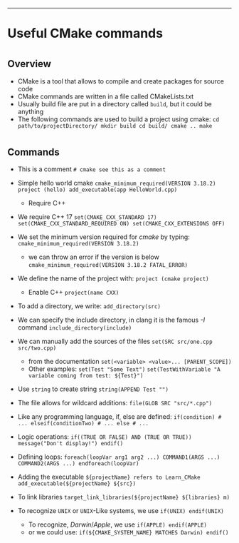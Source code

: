 
*** 
# Useful CMake commands

# 
## Overview
* CMake is a tool that allows to compile and create packages for source code
* CMake commands are written in a file called CMakeLists.txt
* Usually build file are put in a directory called `build`, but it could be anything
* The following commands are used to build a project using cmake:
  `cd path/to/projectDirectory/
   mkdir build
   cd build/
   cmake ..
   make`
# 
## Commands
* This is a comment
  `# cmake see this as a comment`
* Simple hello world cmake
  `cmake_minimum_required(VERSION 3.18.2)
   project (hello)
   add_executable(app HelloWorld.cpp)`
   * Require C++
* We require C++ 17
  `set(CMAKE_CXX_STANDARD 17)
   set(CMAKE_CXX_STANDARD_REQUIRED ON)
   set(CMAKE_CXX_EXTENSIONS OFF)`
* We set the minimum version required for *cmake* by typing:
  `cmake_minimum_required(VERSION 3.18.2)`
  * we can throw an error if the version is below
    `cmake_minimum_required(VERSION 3.18.2 FATAL_ERROR)`
* We define the name of the project with:
  `project (cmake project)`
  * Enable C++
    `project(name CXX)`
* To add a directory, we write:
  `add_directory(src)`
* We can specify the include directory, in clang it is the famous *-I* command
  `include_directory(include)`
* We can manually add the sources of the files
  `set(SRC src/one.cpp src/two.cpp)`
  
  * from the documentation
  `set(<variable> <value>... [PARENT_SCOPE])`
  * Other examples:
  `set(Test "Some Text")`
  `set(TestWithVariable "A variable coming from test: ${Test}")`
* Use `string` to create string
  `string(APPEND Test "")`
* The file allows for wildcard additions:
  `file(GLOB SRC "src/*.cpp")`
* Like any programming language, if, else are defined:
  `
  if(condition)
      # ...
  elseif(conditionTwo)
      # ...
  else
      # ...
   `
* Logic operations:
  `
  if((TRUE OR FALSE) AND (TRUE OR TRUE))
      message("Don't display!")
  endif()
  `
* Defining loops:
  `
  foreach(loopVar arg1 arg2 ...)
      COMMAND1(ARGS ...)
      COMMAND2(ARGS ...)
  endforeach(loopVar)
  `
* Adding the executable
  `${projectName} refers to Learn_CMake 
   add_executable(${projectName} ${src})`
* To link libraries
  `target_link_libraries(${projectName} ${libraries} m)`
* To recognize `UNIX` or `UNIX`-Like systems, we use
  `if(UNIX)
   endif(UNIX)
  `
  * To recognize, *Darwin*/*Apple*, we use
  `if(APPLE)
   endif(APPLE)`
   * or we could use:
   `if(${CMAKE_SYSTEM_NAME} MATCHES Darwin)
    endif()`
